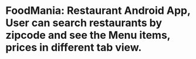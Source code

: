 # FoodMania: Restaurant Android App, User can search restaurants by zipcode and see the Menu items, prices in different tab view.

